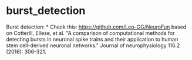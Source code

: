 # burst_detection

Burst detection:
    * Check this: https://github.com/Leo-GG/NeuroFun based on Cotterill, Ellese, et al. "A comparison of computational methods for detecting bursts in neuronal spike trains and their application to human stem cell-derived neuronal networks." Journal of neurophysiology 116.2 (2016): 306-321.   

